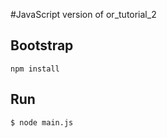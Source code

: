 #JavaScript version of or_tutorial_2

## Bootstrap

```
npm install
```

## Run

```
$ node main.js
```
